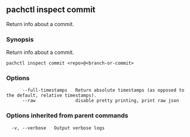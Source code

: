 ## pachctl inspect commit

Return info about a commit.

### Synopsis


Return info about a commit.

```
pachctl inspect commit <repo>@<branch-or-commit>
```

### Options

```
      --full-timestamps   Return absolute timestamps (as opposed to the default, relative timestamps).
      --raw               disable pretty printing, print raw json
```

### Options inherited from parent commands

```
  -v, --verbose   Output verbose logs
```

